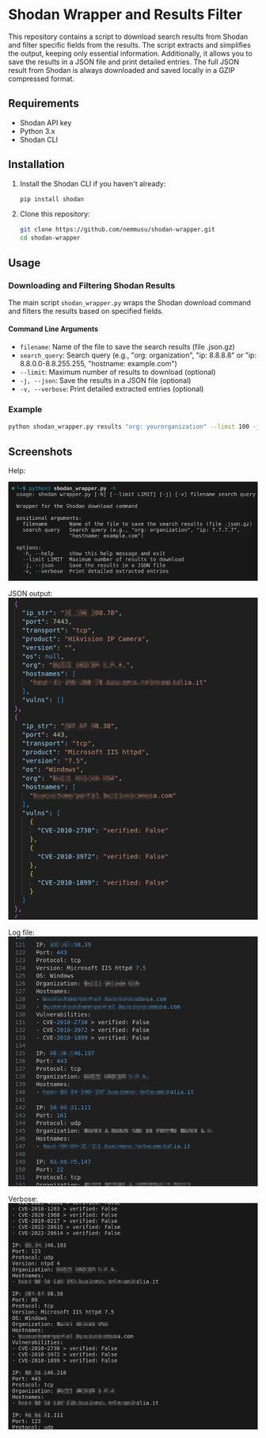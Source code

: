 # Shodan Wrapper and Results Filter

This repository contains a script to download search results from Shodan and filter specific fields from the results. The script extracts and simplifies the output, keeping only essential information. Additionally, it allows you to save the results in a JSON file and print detailed entries. The full JSON result from Shodan is always downloaded and saved locally in a GZIP compressed format.

## Requirements
- Shodan API key
- Python 3.x
- Shodan CLI

## Installation

1. Install the Shodan CLI if you haven't already:

    ```sh
    pip install shodan
    ```

2. Clone this repository:

    ```sh
    git clone https://github.com/nemmusu/shodan-wrapper.git
    cd shodan-wrapper
    ```

## Usage

### Downloading and Filtering Shodan Results

The main script `shodan_wrapper.py` wraps the Shodan download command and filters the results based on specified fields.

#### Command Line Arguments

- `filename`: Name of the file to save the search results (file .json.gz)
- `search_query`: Search query (e.g., "org: organization", "ip: 8.8.8.8" or "ip: 8.8.0.0-8.8.255.255, "hostname: example.com")
- `--limit`: Maximum number of results to download (optional)
- `-j, --json`: Save the results in a JSON file (optional)
- `-v, --verbose`: Print detailed extracted entries (optional)

### Example

```sh
python shodan_wrapper.py results "org: yourorganization" --limit 100 -j -v
```

## Screenshots

Help:

![help](https://github.com/nemmusu/shodan-output-parser/blob/main/doc/img/help.png)

JSON output:
![json](https://github.com/nemmusu/shodan-output-parser/blob/main/doc/img/json_file.png)

Log file:
![log](https://github.com/nemmusu/shodan-output-parser/blob/main/doc/img/log_file.png)

Verbose:
![verbose](https://github.com/nemmusu/shodan-output-parser/blob/main/doc/img/verbose.png)